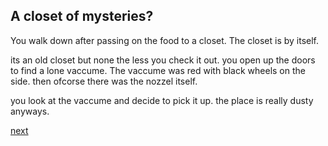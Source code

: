 ## A closet of mysteries?

You walk down after passing on the food to a closet. The closet is by itself. 

its an old closet but none the less you check it out. you open up the doors to find a lone vaccume. The vaccume was red with black wheels on the side. then ofcorse there was the nozzel itself.

you look at the vaccume and decide to pick it up. the place is really dusty anyways.

[next](se2.md)